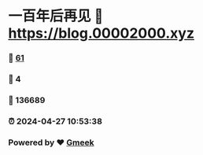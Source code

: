 # 一百年后再见 :link: https://blog.00002000.xyz 
### :page_facing_up: [61](https://blog.00002000.xyz/tag.html) 
### :speech_balloon: 4 
### :hibiscus: 136689 
### :alarm_clock: 2024-04-27 10:53:38 
### Powered by :heart: [Gmeek](https://github.com/Meekdai/Gmeek)
